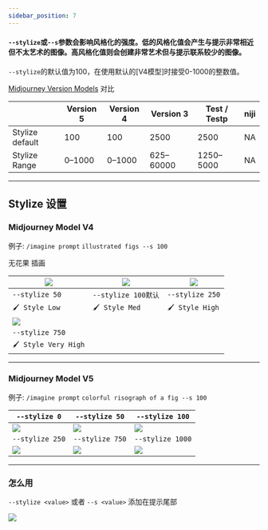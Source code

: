 ```yaml
---
sidebar_position: 7
---
```


#### `--stylize`或`--s`参数会影响风格化的强度。低的风格化值会产生与提示非常相近但不太艺术的图像。高风格化值则会创建非常艺术但与提示联系较少的图像。

`--stylize`的默认值为100，在使用默认的[V4模型]时接受0-1000的整数值。

 [Midjourney Version Models](https://docs.midjourney.com/models) 对比

|                 | Version 5 | Version 4 | Version 3  | Test / Testp | niji |
|-----------------|-----------|-----------|------------|--------------|------|
| Stylize default | 100       | 100       | 2500       | 2500         | NA   |
| Stylize Range   | 0–1000    | 0–1000    | 625–60000  | 1250–5000    | NA   |

* * *

 Stylize 设置
-----------------------

### Midjourney Model V4

例子: `/imagine prompt` `illustrated figs --s 100`

无花果 插画

|![](https://cdn.document360.io/3040c2b6-fead-4744-a3a9-d56d621c6c7e/Images/Documentation/MJ_Stylize_0.jpg)|![](https://cdn.document360.io/3040c2b6-fead-4744-a3a9-d56d621c6c7e/Images/Documentation/MJ_Stylize_100.jpg)|![](https://cdn.document360.io/3040c2b6-fead-4744-a3a9-d56d621c6c7e/Images/Documentation/MJ_Stylize_250.jpg)|
|-|-|-|
|`--stylize 50`|`--stylize 100默认`|`--stylize 250`|
|`🖌️ Style Low`|`🖌️ Style Med`|`🖌️ Style High`|
|![](https://cdn.document360.io/3040c2b6-fead-4744-a3a9-d56d621c6c7e/Images/Documentation/MJ_Stylize_750.jpg)|
|`--stylize 750`|
|`🖌️ Style Very High`|


* * *

### Midjourney Model V5

例子: `/imagine prompt` `colorful risograph of a fig --s 100`

|`--stylize 0`|`--stylize 50`|`--stylize 100`|
|-|-|-|
|![](https://cdn.document360.io/3040c2b6-fead-4744-a3a9-d56d621c6c7e/Images/Documentation/MJ_V5_Stylize_0.jpg)|![](https://cdn.document360.io/3040c2b6-fead-4744-a3a9-d56d621c6c7e/Images/Documentation/MJ_V5_Stylize_50.jpg)|![](https://cdn.document360.io/3040c2b6-fead-4744-a3a9-d56d621c6c7e/Images/Documentation/MJ_V5_Stylize_100.jpg)|
|`--stylize 250`|`--stylize 750`|`--stylize 1000`|
|![](https://cdn.document360.io/3040c2b6-fead-4744-a3a9-d56d621c6c7e/Images/Documentation/MJ_V5_Stylize_250.jpg)|![](https://cdn.document360.io/3040c2b6-fead-4744-a3a9-d56d621c6c7e/Images/Documentation/MJ_V5_Stylize_750.jpg)|![](https://cdn.document360.io/3040c2b6-fead-4744-a3a9-d56d621c6c7e/Images/Documentation/MJ_V5_Stylize_1000.jpg)|
* * *



### 怎么用

 `--stylize <value>` 或者 `--s <value>` 添加在提示尾部

![](https://cdn.document360.io/3040c2b6-fead-4744-a3a9-d56d621c6c7e/Images/Documentation/MJ_Parameter_Style.gif)

